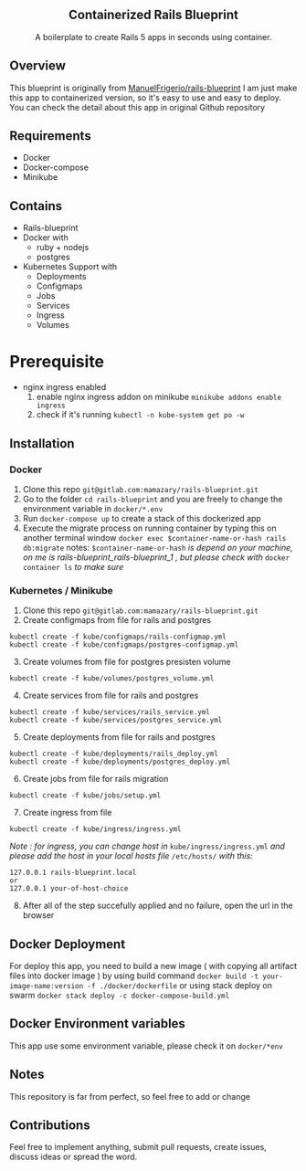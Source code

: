 <p align="center">
  <h2 align="center">Containerized Rails Blueprint</h2>
  <p align="center">A boilerplate to create Rails 5 apps in seconds using container.<p>
</p>


## Overview
This blueprint is originally from [ManuelFrigerio/rails-blueprint](https://github.com/ManuelFrigerio/rails-blueprint)
I am just make this app to containerized version, so it's easy to use and easy to deploy.
You can check the detail about this app in original Github repository

## Requirements
*  Docker
*  Docker-compose
*  Minikube

## Contains
*  Rails-blueprint
*  Docker with
    *  ruby + nodejs
    *  postgres
*  Kubernetes Support with
    *  Deployments
    *  Configmaps
    *  Jobs
    *  Services
    *  Ingress
    *  Volumes

# Prerequisite
* nginx ingress enabled
    1. enable nginx ingress addon on minikube
        `minikube addons enable ingress`
    2. check if it's running
        `kubectl -n kube-system get po -w`

## Installation
### Docker
  1. Clone this repo `git@gitlab.com:mamazary/rails-blueprint.git`
  2. Go to the folder `cd rails-blueprint` and you are freely to change the environment variable in `docker/*.env`
  3. Run `docker-compose up` to create a stack of this dockerized app
  4. Execute the migrate process on running container by typing this on another terminal window `docker exec $container-name-or-hash rails db:migrate`
  notes: `$container-name-or-hash` *is depend on your machine, on me is rails-blueprint_rails-blueprint_1 , but please check with* `docker container ls` *to make sure*

### Kubernetes / Minikube
  1. Clone this repo `git@gitlab.com:mamazary/rails-blueprint.git`
  2. Create configmaps from file for rails and postgres
```
kubectl create -f kube/configmaps/rails-configmap.yml
kubectl create -f kube/configmaps/postgres-configmap.yml
```
  3. Create volumes from file for postgres presisten volume
```
kubectl create -f kube/volumes/postgres_volume.yml
```
  4. Create services from file for rails and postgres
```
kubectl create -f kube/services/rails_service.yml
kubectl create -f kube/services/postgres_service.yml
```
  5. Create deployments from file for rails and postgres
```
kubectl create -f kube/deployments/rails_deploy.yml
kubectl create -f kube/deployments/postgres_deploy.yml
```
  6. Create jobs from file for rails migration
```
kubectl create -f kube/jobs/setup.yml
```
  7. Create ingress from file
```
kubectl create -f kube/ingress/ingress.yml
```
*Note : for ingress, you can change host in* `kube/ingress/ingress.yml` *and please add the host in your local hosts file* `/etc/hosts/` *with this:*
```
127.0.0.1 rails-blueprint.local
or
127.0.0.1 your-of-host-choice
```
  8. After all of the step succefully applied and no failure, open the url in the browser

## Docker Deployment
For deploy this app, you need to build a new image ( with copying all artifact files into docker image  ) by using build command
`docker build -t your-image-name:version -f ./docker/dockerfile`
or using stack deploy on swarm
`docker stack deploy -c docker-compose-build.yml`

## Docker Environment variables
This app use some environment variable, please check it on `docker/*env`

## Notes
This repository is far from perfect, so feel free to add or change

## Contributions
Feel free to implement anything, submit pull requests, create issues, discuss ideas or spread the word.
